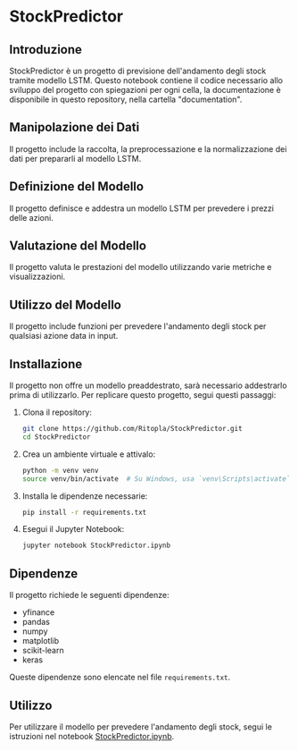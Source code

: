 # StockPredictor

## Introduzione

StockPredictor è un progetto di previsione dell'andamento degli stock tramite modello LSTM. Questo notebook contiene il codice necessario allo sviluppo del progetto con spiegazioni per ogni cella, la documentazione è disponibile in questo repository, nella cartella "documentation".

## Manipolazione dei Dati

Il progetto include la raccolta, la preprocessazione e la normalizzazione dei dati per prepararli al modello LSTM.

## Definizione del Modello

Il progetto definisce e addestra un modello LSTM per prevedere i prezzi delle azioni.

## Valutazione del Modello

Il progetto valuta le prestazioni del modello utilizzando varie metriche e visualizzazioni.

## Utilizzo del Modello

Il progetto include funzioni per prevedere l'andamento degli stock per qualsiasi azione data in input.

## Installazione
Il progetto non offre un modello preaddestrato, sarà necessario addestrarlo prima di utilizzarlo.
Per replicare questo progetto, segui questi passaggi:

1. Clona il repository:
    ```sh
    git clone https://github.com/Ritopla/StockPredictor.git
    cd StockPredictor
    ```

2. Crea un ambiente virtuale e attivalo:
    ```sh
    python -m venv venv
    source venv/bin/activate  # Su Windows, usa `venv\Scripts\activate`
    ```

3. Installa le dipendenze necessarie:
    ```sh
    pip install -r requirements.txt
    ```

4. Esegui il Jupyter Notebook:
    ```sh
    jupyter notebook StockPredictor.ipynb
    ```

## Dipendenze

Il progetto richiede le seguenti dipendenze:
- yfinance
- pandas
- numpy
- matplotlib
- scikit-learn
- keras

Queste dipendenze sono elencate nel file `requirements.txt`.

## Utilizzo

Per utilizzare il modello per prevedere l'andamento degli stock, segui le istruzioni nel notebook [StockPredictor.ipynb](http://_vscodecontentref_/1).
